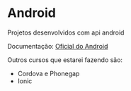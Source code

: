 # Android
Projetos desenvolvidos com api android

Documentação:
<a href="https://developer.android.com/index.html">Oficial do Android</a>

Outros cursos que estarei fazendo são: 
- Cordova e Phonegap
- Ionic
